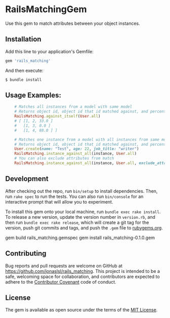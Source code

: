 # RailsMatchingGem

Use this gem to match attributes between your object instances. 


## Installation

Add this line to your application's Gemfile:

```ruby
gem 'rails_matching'
```

And then execute:

    $ bundle install

## Usage Examples:

```ruby
	# Matches all instances from a model with same model
	# Returns object id, object id that id matched against, and percentage of match
	RailsMatching.against_itself(User.all)
	# [ [1, 2, 33.0 ]
	#   [1, 3, 0.0 ]
	#   [1, 4, 88.0 ] ]
```

```ruby
	# Matches one instance from a model with all instances from same model
	# Returns object id, object id that id matched against, and percentage of match
	User.create(name: "Test", age: 22, job_title: "writer")
	RailsMatching.instance_against_all(instance, User.all)
	# You can also exclude attributes from match
	RailsMatching.instance_against_all(instance, User.all, exclude_attrs: ["name"])
```

## Development

After checking out the repo, run `bin/setup` to install dependencies. Then, run `rake spec` to run the tests. You can also run `bin/console` for an interactive prompt that will allow you to experiment.

To install this gem onto your local machine, run `bundle exec rake install`. To release a new version, update the version number in `version.rb`, and then run `bundle exec rake release`, which will create a git tag for the version, push git commits and tags, and push the `.gem` file to [rubygems.org](https://rubygems.org).

gem build rails_matching.gemspec
gem install rails_matching-0.1.0.gem  

## Contributing

Bug reports and pull requests are welcome on GitHub at https://github.com/jonaslsl/rails_matching. This project is intended to be a safe, welcoming space for collaboration, and contributors are expected to adhere to the [Contributor Covenant](http://contributor-covenant.org) code of conduct.


## License

The gem is available as open source under the terms of the [MIT License](http://opensource.org/licenses/MIT).

